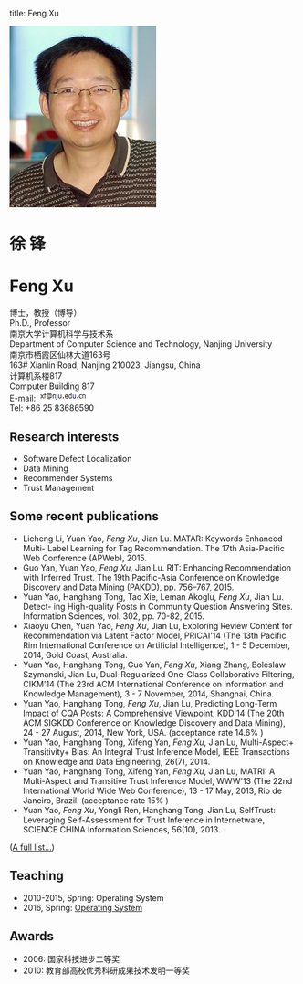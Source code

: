 title: Feng Xu

<div class="news-body">
    <div class="row gutter k-equal-height"><!-- row -->
        <div class="col-lg-3 col-md-3 col-sm-12">
            <img src="static/img/me-new.JPG" alt="Feng Xu" class="aligncenter" />
        </div>
        <div class="col-lg-9 col-md-9 col-sm-12">
            <div class="row gutter k-equal-height"><!-- nesting row -->
                <div class="col-lg-4 col-md-4 col-sm-12">
                    <h1>徐 锋</h1>
                </div>
                <div class="col-lg-8 col-md-8 col-sm-12">
                    <h1>Feng Xu</h1>
                </div>
            </div><!-- nesting row end -->
            <div class="row gutter k-equal-height"><!-- nesting row -->
                <div class="col-lg-4 col-md-4 col-sm-12">
                    博士，教授（博导）
                </div>
                <div class="col-lg-8 col-md-8 col-sm-12">
                    Ph.D., Professor
                </div>
            </div><!-- nesting row end -->
            <div class="row gutter k-equal-height"><!-- nesting row -->
                <div class="col-lg-4 col-md-4 col-sm-12">
                    南京大学计算机科学与技术系
                </div>
                <div class="col-lg-8 col-md-8 col-sm-12">
                    Department of Computer Science and Technology, Nanjing University
                </div>
            </div><!-- nesting row end -->
            <div class="row gutter k-equal-height"><!-- nesting row -->
                <div class="col-lg-4 col-md-4 col-sm-12">
                    南京市栖霞区仙林大道163号
                </div>
                <div class="col-lg-8 col-md-8 col-sm-12">
                    163# Xianlin Road, Nanjing 210023, Jiangsu, China
                </div>
            </div><!-- nesting row end -->
            <div class="row gutter k-equal-height"><!-- nesting row -->
                <div class="col-lg-4 col-md-4 col-sm-12">
                计算机系楼817
                </div>
                <div class="col-lg-8 col-md-8 col-sm-12">
                Computer Building 817
                </div>
            </div><!-- nesting row end -->
            <div class="row gutter k-equal-height"><!-- nesting row -->
                <div class="col-lg-12 col-md-12 col-sm-12">
                    E-mail: <img src="static/img/email.PNG"></img>
                </div>
            </div><!-- nesting row end -->
            <div class="row gutter k-equal-height"><!-- nesting row -->
                <div class="col-lg-12 col-md-12 col-sm-12">
                    Tel: +86 25 83686590
                </div>
            </div><!-- nesting row end -->
        </div>
    </div><!-- row end -->
</div>

## Research interests

* Software Defect Localization
* Data Mining
* Recommender Systems
* Trust Management

## Some recent publications

   * Licheng Li, Yuan Yao, *Feng Xu*, Jian Lu. MATAR: Keywords Enhanced Multi- Label Learning for Tag Recommendation. The 17th Asia-Pacific Web Conference (APWeb), 2015.
   * Guo Yan, Yuan Yao, *Feng Xu*, Jian Lu. RIT: Enhancing Recommendation with Inferred Trust. The 19th Pacific-Asia Conference on Knowledge Discovery and Data Mining (PAKDD), pp. 756–767, 2015.
   * Yuan Yao, Hanghang Tong, Tao Xie, Leman Akoglu, *Feng Xu*, Jian Lu. Detect- ing High-quality Posts in Community Question Answering Sites. Information Sciences, vol. 302, pp. 70-82, 2015. 
   * Xiaoyu Chen, Yuan Yao, *Feng Xu*, Jian Lu, Exploring Review Content for Recommendation via Latent Factor Model, PRICAI'14 (The 13th Pacific Rim International Conference on Artificial Intelligence), 1 - 5 December, 2014, Gold Coast, Australia.
   * Yuan Yao, Hanghang Tong, Guo Yan, *Feng Xu*, Xiang Zhang, Boleslaw Szymanski, Jian Lu, Dual-Regularized One-Class Collaborative Filtering, CIKM'14 (The 23rd ACM International Conference on Information and Knowledge Management), 3 - 7 November, 2014, Shanghai, China.
   * Yuan Yao, Hanghang Tong, *Feng Xu*, Jian Lu, Predicting Long-Term Impact of CQA Posts: A Comprehensive Viewpoint, KDD'14 (The 20th ACM SIGKDD Conference on Knowledge Discovery and Data Mining), 24 - 27 August, 2014, New York, USA. (acceptance rate 14.6% )
   * Yuan Yao, Hanghang Tong, Xifeng Yan, *Feng Xu*, Jian Lu, Multi-Aspect+ Transitivity+ Bias: An Integral Trust Inference Model, IEEE Transactions on Knowledge and Data Engineering, 26(7), 2014.
   * Yuan Yao, Hanghang Tong, Xifeng Yan, *Feng Xu*, Jian Lu, MATRI: A Multi-Aspect and Transitive Trust Inference Model, WWW'13 (The 22nd International World Wide Web Conference), 13 - 17 May, 2013, Rio de Janeiro, Brazil. (acceptance rate 15% )
   * Yuan Yao, *Feng Xu*, Yongli Ren, Hanghang Tong, Jian Lu, SelfTrust: Leveraging Self-Assessment for Trust Inference in Internetware, SCIENCE CHINA Information Sciences, 56(10), 2013.

(<a href="publications">A full list...</a>)

## Teaching

* 2010-2015, Spring: Operating System
* 2016, Spring: [Operating System]("OS2016")

## Awards

* 2006: 国家科技进步二等奖
* 2010: 教育部高校优秀科研成果技术发明一等奖